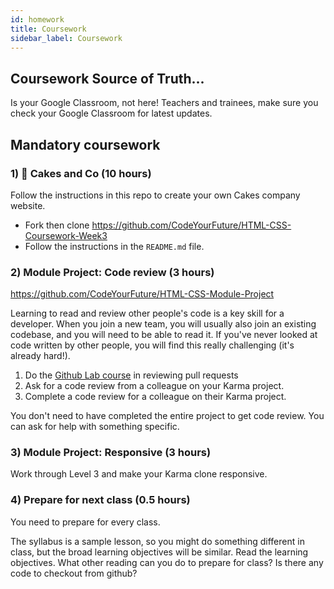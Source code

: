 ```yaml
---
id: homework
title: Coursework
sidebar_label: Coursework
---
```


## Coursework Source of Truth...

Is your Google Classroom, not here! Teachers and trainees, make sure you check your Google Classroom for latest updates.

## Mandatory coursework

### 1) 🔑 Cakes and Co (10 hours)

Follow the instructions in this repo to create your own Cakes company website.

- Fork then clone https://github.com/CodeYourFuture/HTML-CSS-Coursework-Week3
- Follow the instructions in the `README.md` file.

### 2) Module Project: Code review (3 hours)

https://github.com/CodeYourFuture/HTML-CSS-Module-Project

Learning to read and review other people's code is a key skill for a developer. When you join a new team, you will usually also join an existing codebase, and you will need to be able to read it. If you've never looked at code written by other people, you will find this really challenging (it's already hard!).

1. Do the [Github Lab course](https://lab.github.com/githubtraining/reviewing-pull-requests) in reviewing pull requests
2. Ask for a code review from a colleague on your Karma project.
3. Complete a code review for a colleague on their Karma project.

You don't need to have completed the entire project to get code review. You can ask for help with something specific.

### 3) Module Project: Responsive (3 hours)

Work through Level 3 and make your Karma clone responsive.

### 4) Prepare for next class (0.5 hours)

You need to prepare for every class.

The syllabus is a sample lesson, so you might do something different in class, but the broad learning objectives will be similar. Read the learning objectives. What other reading can you do to prepare for class? Is there any code to checkout from github?
